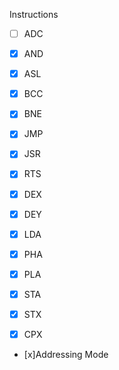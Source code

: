 Instructions

- [ ] ADC
- [x] AND
- [x] ASL
- [x] BCC
- [x] BNE
- [x] JMP
- [x] JSR
- [x] RTS

- [x] DEX
- [x] DEY


- [x] LDA

- [x] PHA
- [x] PLA

- [x] STA
- [x] STX

- [x] CPX

- [x]Addressing Mode